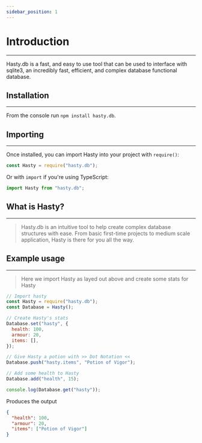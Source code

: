 ```yaml
---
sidebar_position: 1
---
```


# Introduction

---

Hasty.db is a fast, and easy to use tool that can be used to interface with sqlite3, an incredibly fast, efficient, and complex database functional database.

## Installation
---
From the console run `npm install hasty.db`.

## Importing
---
Once installed, you can import Hasty into your project with `require()`:

```js title="index.js"
const Hasty = require("hasty.db");
```

Or with `import` if you're using TypeScript:

```js title="index.ts"
import Hasty from "hasty.db";
```

## What is Hasty?

---

> Hasty.db is an intuitive tool to help create complex database structures with ease. From basic first-time projects to medium scale application, Hasty is there for you all the way.

## Example usage

---

> Here we import Hasty as layed out above and create some stats for Hasty

```js title="index.js"
// Import hasty
const Hasty = require("hasty.db");
const Database = Hasty();

// Create Hasty's stats
Database.set("hasty", {
  health: 100,
  armour: 20,
  items: [],
});

// Give Hasty a potion with >> Dot Notation <<
Database.push("hasty.items", "Potion of Vigor");

// Add some health to Hasty
Database.add("health", 15);

console.log(Database.get("hasty"));
```

Produces the output

```json
{
  "health": 100,
  "armour": 20,
  "items": ["Potion of Vigor"]
}
```

